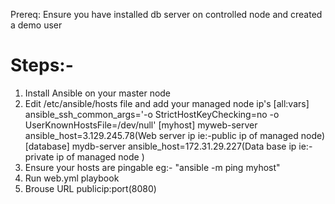 Prereq: Ensure you have installed db server on controlled node and created a demo user
# Steps:-
1. Install Ansible on your master node
2. Edit /etc/ansible/hosts file and add your managed node ip's 
[all:vars]
ansible_ssh_common_args='-o StrictHostKeyChecking=no -o UserKnownHostsFile=/dev/null'
[myhost]
myweb-server ansible_host=3.129.245.78(Web server ip ie:-public ip of managed node)
[database]
mydb-server ansible_host=172.31.29.227(Data base ip ie:- private ip of managed node )
3. Ensure your hosts are pingable eg:-  "ansible -m ping myhost" 
4. Run web.yml playbook
5. Brouse URL publicip:port(8080)
